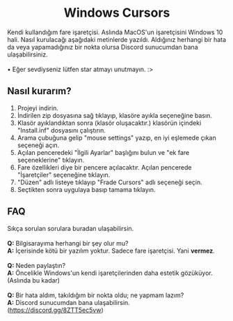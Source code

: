   <h1 align="center">Windows Cursors</h1>
Kendi kullandığım fare işaretçisi. Aslında MacOS'un işaretçisini Windows 10 hali. Nasıl kurulacağı aşağıdaki metinlerde yazıldı. Aldığınız herhangi bir hata da veya yapamadığınız bir nokta olursa Discord sunucumdan bana ulaşabilirsiniz. 
<br> <br>
• Eğer sevdiyseniz lütfen star atmayı unutmayın. :>

## Nasıl kurarım?
<ol>
  <li>Projeyi indirin. </li>
  <li>İndirilen zip dosyasına sağ tıklayıp, klasöre ayıkla seçeneğine basın.</li>
  <li>Klasör ayıklandıktan sonra (klasör oluşacaktır.) klasörün içindeki "Install.inf" dosyasını çalıştırın.</li>
  <li>Arama çubuğuna gelip "mouse settings" yazıp, en iyi eşlemede çıkan seçeneği açın.</li>
  <li>Açılan penceredeki "Ìlgili Ayarlar" başlığını bulun ve "ek fare seçeneklerine" tıklayın.</li>
  <li>Fare özellikleri diye bir pencere açılacaktır. Açılan pencerede "İşaretçiler" seçeneğine tıklayın.</li>
  <li>"Düzen" adlı listeye tıklayıp "Frade Cursors" adlı seçeneği seçin.</li>
  <li>Seçtikten sonra uygulaya basıp tamama tıklayın.</li>
  <liTebrikler, artık yeni ve harika bir işaretçiniz var. :></li>
 </ol>

## FAQ
Sıkça sorulan sorulara buradan ulaşabilirsin.
<br><br>
**Q:** Bilgisarayıma herhangi bir şey olur mu?
<br>
**A:** İçerisinde kötü bir yazılım yoktur. Sadece fare işaretçisi. Yani **vermez**.
<br><br>
**Q:** Neden paylaştın?
<br>
**A:** Öncelikle Windows'un kendi işaretçilerinden daha estetik gözüküyor. (Aslında bu kadar)
<br><br>
**Q:** Bir hata aldım, takıldığım bir nokta oldu; ne yapmam lazım?
<br>
**A:** Discord sunucumdan bana ulaşabilirsin. (https://discord.gg/8ZTT5ec5vw)
